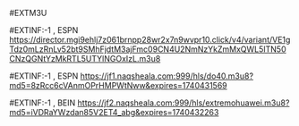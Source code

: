 #EXTM3U

#EXTINF:-1 , ESPN
https://director.mgi9ehlj7z061brnpp28wr2x7n9wvpr10.click/v4/variant/VE1gTdz0mLzRnLv52bt9SMhFjdtM3ajFmc09CN4U2NmNzYkZmMxQWL5ITN50CNzQGNtYzMkRTL5UTYlNGOxIzL.m3u8

#EXTINF:-1 , ESPN
https://jf1.naqsheala.com:999/hls/do40.m3u8?md5=8zRcc6cVAnmOPrHMPWtNww&expires=1740431569

#EXTINF:-1 , BEIN
https://jf2.naqsheala.com:999/hls/extremohuawei.m3u8?md5=iVDRaYWzdan85V2ET4_abg&expires=1740432263
